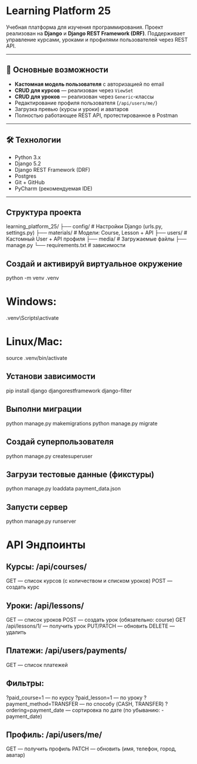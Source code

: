 # Learning Platform 25

Учебная платформа для изучения программирования. Проект реализован на **Django** и **Django REST Framework (DRF)**. Поддерживает управление курсами, уроками и профилями пользователей через REST API.

---

## 📌 Основные возможности

- **Кастомная модель пользователя** с авторизацией по email
- **CRUD для курсов** — реализован через `ViewSet`
- **CRUD для уроков** — реализован через `Generic`-классы
- Редактирование профиля пользователя (`/api/users/me/`)
- Загрузка превью (курсы и уроки) и аватаров
- Полностью работающее REST API, протестированное в Postman

---

## 🛠️ Технологии

- Python 3.x
- Django 5.2
- Django REST Framework (DRF)
- Postgres
- Git + GitHub
- PyCharm (рекомендуемая IDE)

---

## Структура проекта
learning_platform_25/
├── config/               # Настройки Django (urls.py, settings.py)
├── materials/            # Модели: Course, Lesson + API
├── users/                # Кастомный User + API профиля
├── media/                # Загружаемые файлы 
├── manage.py
└── requirements.txt      # зависимости

## Создай и активируй виртуальное окружение
python -m venv .venv
# Windows:
.venv\Scripts\activate
# Linux/Mac:
source .venv/bin/activate

## Установи зависимости
pip install django djangorestframework django-filter

## Выполни миграции
python manage.py makemigrations
python manage.py migrate

## Создай суперпользователя
python manage.py createsuperuser

## Загрузи тестовые данные (фикстуры)
python manage.py loaddata payment_data.json

## Запусти сервер
python manage.py runserver

# API Эндпоинты
## Курсы: /api/courses/
GET — список курсов (с количеством и списком уроков)
POST — создать курс
## Уроки: /api/lessons/
GET — список уроков
POST — создать урок (обязательно: course)
GET /api/lessons/1/ — получить урок
PUT/PATCH — обновить
DELETE — удалить
## Платежи: /api/users/payments/
GET — список платежей
## Фильтры:
?paid_course=1 — по курсу
?paid_lesson=1 — по уроку
?payment_method=TRANSFER — по способу (CASH, TRANSFER)
?ordering=payment_date — сортировка по дате (по убыванию: -payment_date)
## Профиль: /api/users/me/
GET — получить профиль
PATCH — обновить (имя, телефон, город, аватар)
